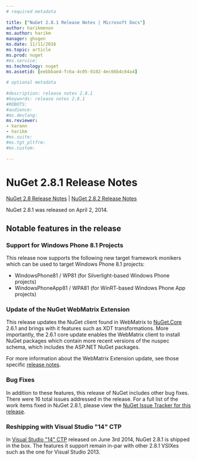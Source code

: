 ```yaml
--- 
# required metadata 
 
title: ["NuGet 2.8.1 Release Notes | Microsoft Docs"] 
author: harikmenon
ms.author: harikm 
manager: ghogen 
ms.date: 11/11/2016 
ms.topic: article 
ms.prod: nuget 
#ms.service: 
ms.technology: nuget 
ms.assetid: [eebbbae4-fc6a-4c05-9102-4ec66b4c64a4] 
 
# optional metadata 
 
#description: release notes 2.8.1
#keywords: release notes 2.8.1
#ROBOTS: 
#audience: 
#ms.devlang: 
ms.reviewer:  
- karann 
- harikm 
#ms.suite:  
#ms.tgt_pltfrm: 
#ms.custom: 
 
--- 
```

# NuGet 2.8.1 Release Notes

[NuGet 2.8 Release Notes](/nuget/release-notes/nuget-2.8) | [NuGet 2.8.2 Release Notes](/nuget/release-notes/nuget-2.8.2)

NuGet 2.8.1 was released on April 2, 2014.

## Notable features in the release

### Support for Windows Phone 8.1 Projects
This release now supports the following new target framework monikers which can be used to target Windows Phone 8.1 projects:

* WindowsPhone81 / WP81 (for Silverlight-based Windows Phone projects)
* WindowsPhoneApp81 / WPA81 (for WinRT-based Windows Phone App projects)

### Update of the NuGet WebMatrix Extension
This release updates the NuGet client found in WebMatrix to [NuGet.Core](https://www.nuget.org/packages/Nuget.Core/2.6.1) 2.6.1 and brings with it features such as XDT transformations. More importantly, the 2.6.1 core update enables the WebMatrix client to install NuGet packages which contain more recent versions of the nuspec schema, which includes the ASP.NET NuGet packages.

For more information about the WebMatrix Extension update, see those specific [release notes](/nuget/release-notes/nuget-2.6.1-for-WebMatrix).

### Bug Fixes
In addition to these features, this release of NuGet includes other bug fixes. There were 16 total issues addressed in the release. For a full list of the work items fixed in NuGet 2.8.1, please view the [NuGet Issue Tracker for this release](https://nuget.codeplex.com/workitem/list/advanced?keyword=&status=All&type=All&priority=All&release=NuGet%202.8.1&assignedTo=All&component=All&sortField=LastUpdatedDate&sortDirection=Descending&page=0&reasonClosed=All).

### Reshipping with Visual Studio "14" CTP 
In [Visual Studio "14" CTP](http://www.visualstudio.com/en-us/downloads/visual-studio-14-ctp-vs) released on June 3rd 2014, NuGet 2.8.1 is shipped in the box. The features it support remain in-par with other 2.8.1 VSIXes such as the one for Visual Studio 2013. 
